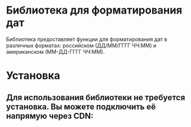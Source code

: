 # Библиотека для форматирования дат

Библиотека предоставляет функции для форматирования дат в различных форматах: российском (ДД/ММ/ГГГГ ЧЧ:ММ) и американском (ММ-ДД-ГГГГ ЧЧ:ММ).

# Установка

## Для использования библиотеки не требуется установка. Вы можете подключить её напрямую через CDN:

<script type="module">
  import {
    formatDateToRU,
    formatDateToUS,
  } from "https://cdn.jsdelivr.net/gh/alexeirybak/JS-course@main/lib/formatDate/formatDate.js";

  // Пример использования
  const date = new Date();
  console.log(formatDateToRU(date)); // ДД/ММ/ГГГГ ЧЧ:ММ
  console.log(formatDateToUS(date)); // ММ-ДД-ГГГГ ЧЧ:ММ
</script>

